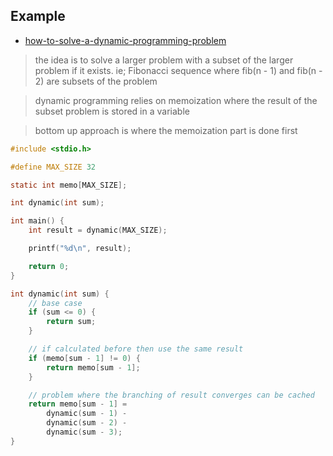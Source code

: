 ## Example

- [how-to-solve-a-dynamic-programming-problem](https://www.codingninjas.com/studio/library/how-to-solve-a-dynamic-programming-problem)

>the idea is to solve a larger problem with a subset of the larger problem if it exists. ie; Fibonacci sequence where fib(n - 1) and fib(n - 2) are subsets of the problem

>dynamic programming relies on memoization where the result of the subset problem is stored in a variable

>bottom up approach is where the memoization part is done first

```c
#include <stdio.h>

#define MAX_SIZE 32

static int memo[MAX_SIZE];

int dynamic(int sum);

int main() {
	int result = dynamic(MAX_SIZE);

	printf("%d\n", result);

	return 0;
}

int dynamic(int sum) {
	// base case
	if (sum <= 0) {
		return sum;
	}

	// if calculated before then use the same result
	if (memo[sum - 1] != 0) {
		return memo[sum - 1];
	}

	// problem where the branching of result converges can be cached
	return memo[sum - 1] =
		dynamic(sum - 1) -
		dynamic(sum - 2) -
		dynamic(sum - 3);
}
```